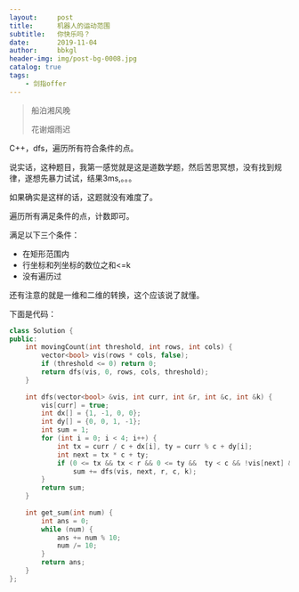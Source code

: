 ```yaml
---
layout:     post
title:      机器人的运动范围
subtitle:   你快乐吗？
date:       2019-11-04
author:     bbkgl
header-img: img/post-bg-0008.jpg
catalog: true
tags:
    - 剑指offer
---
```


>船泊湘风晚
>
>花谢烟雨迟

C++，dfs，遍历所有符合条件的点。

说实话，这种题目，我第一感觉就是这是道数学题，然后苦思冥想，没有找到规律，遂想先暴力试试，结果3ms,。。。

如果确实是这样的话，这题就没有难度了。

遍历所有满足条件的点，计数即可。

满足以下三个条件：

- 在矩形范围内
- 行坐标和列坐标的数位之和<=k
- 没有遍历过

还有注意的就是一维和二维的转换，这个应该说了就懂。

下面是代码：

```cpp
class Solution {
public:
    int movingCount(int threshold, int rows, int cols) {
        vector<bool> vis(rows * cols, false);
        if (threshold <= 0) return 0;
        return dfs(vis, 0, rows, cols, threshold);
    }
    
    int dfs(vector<bool> &vis, int curr, int &r, int &c, int &k) {
        vis[curr] = true;
        int dx[] = {1, -1, 0, 0};
        int dy[] = {0, 0, 1, -1};
        int sum = 1;
        for (int i = 0; i < 4; i++) {
            int tx = curr / c + dx[i], ty = curr % c + dy[i];
            int next = tx * c + ty;
            if (0 <= tx && tx < r && 0 <= ty &&  ty < c && !vis[next] && get_sum(tx) + get_sum(ty) <= k)
                sum += dfs(vis, next, r, c, k);
        }
        return sum;
    }
    
    int get_sum(int num) {
        int ans = 0;
        while (num) {
            ans += num % 10;
            num /= 10;
        }
        return ans;
    }
};
```

